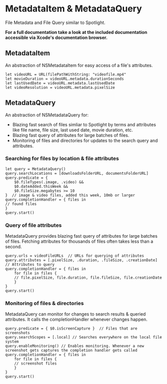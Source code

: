 # MetadataItem & MetadataQuery

File Metadata and File Query similar to Spotlight.

**For a full documentation take a look at the included documentation accessible via Xcode's documentation browser.**

## MetadataItem
An abstraction of NSMetadataItem for easy access of a file's attributes.
```
let videoURL = URL(filePathWithString: "videofile.mp4"
let movieDuration = videoURL.metadata.durationSeconds
let lastUsedDate = videoURL.metadata.lastUsedDate
let videoResolution = videoURL.metadata.pixelSize
```

## MetadataQuery
An abstraction of NSMetadataQuery for:
- Blazing fast search of files simliar to Spotlight by terms and attributes like file name, file size, last used date, movie duration, etc.
- Blazing fast query of attributes for large batches of files.
- Monitoring of files and directories for updates to the search query and attributes.

### Searching for files by location & file attributes
```
let query = MetadataQuery()
query.searchLocations = [downloadsFolderURL, documentsFolderURL]
query.predicate = { 
    $0.fileTypes(.image, .video) && 
    $0.dateAdded.thisWeek && 
    $0.fileSize.megabytes >= 10 
}  // image & video files, added this week, 10mb or larger
query.completionHandler = { files in
// found files
}
query.start()
```

### Query of file attributes
MetadataQuery provides blazing fast query of attributes for large batches of files. Fetching attributes for thousands of files often takes less than a second.
```
query.urls = videoFileURLs  // URLs for querying of attributes
query.attributes = [.pixelSize, .duration, .fileSize, .creationDate] // Attributes to query
query.completionHandler = { files in  
    for file in files {
    // file.pixelSize, file.duration, file.fileSize, file.creationDate
    }
}
query.start()
```

### Monitoring of files & directories
MetadataQuery can monitor for changes to search results & queried attributes. It calls the completionHandler whenever changes happen.
```
query.predicate = { $0.isScreenCapture }  // Files that are screenshots
query.searchScopes = [.local] // Searches everywhere on the local file system
query.enableMonitoring() // Enables monitoring. Whenever a new screenshot gets captures the completion handler gets called
query.completionHandler = { files in  
    for file in files {
    // screenshot files
    }
}
query.start()
```
